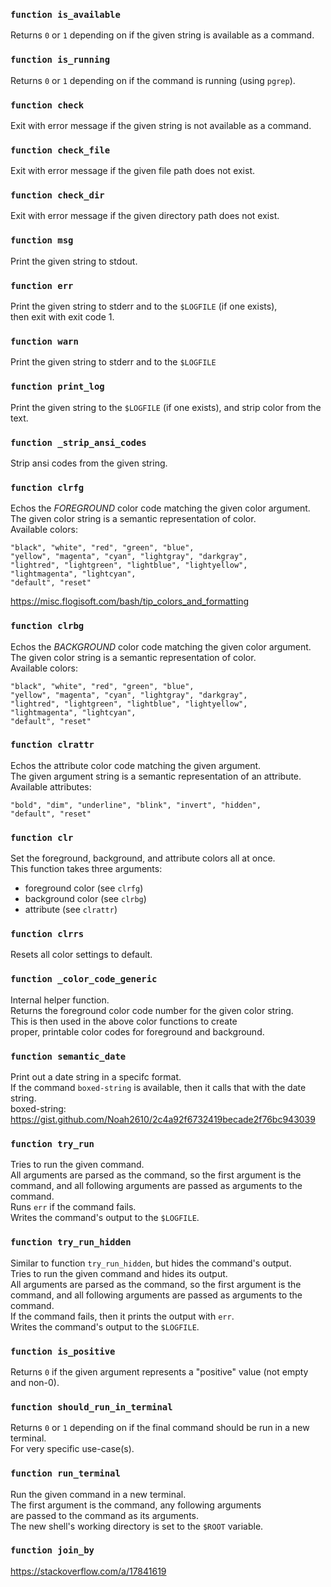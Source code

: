 ### `function is_available`
Returns `0` or `1` depending on if the given string is available as a command.

### `function is_running`
Returns `0` or `1` depending on if the command is running (using `pgrep`).

### `function check`
Exit with error message if the given string is not available as a command.

### `function check_file`
Exit with error message if the given file path does not exist.

### `function check_dir`
Exit with error message if the given directory path does not exist.

### `function msg`
Print the given string to stdout.

### `function err`
Print the given string to stderr and to the `$LOGFILE` (if one exists),  
then exit with exit code 1.

### `function warn`
Print the given string to stderr and to the `$LOGFILE`

### `function print_log`
Print the given string to the `$LOGFILE` (if one exists), and strip color from the text.

### `function _strip_ansi_codes`
Strip ansi codes from the given string.

### `function clrfg`
Echos the _FOREGROUND_ color code matching the given color argument.  
The given color string is a semantic representation of color.  
Available colors:  
```  
"black", "white", "red", "green", "blue",  
"yellow", "magenta", "cyan", "lightgray", "darkgray",  
"lightred", "lightgreen", "lightblue", "lightyellow",  
"lightmagenta", "lightcyan",  
"default", "reset"  
```  
https://misc.flogisoft.com/bash/tip_colors_and_formatting

### `function clrbg`
Echos the _BACKGROUND_ color code matching the given color argument.  
The given color string is a semantic representation of color.  
Available colors:  
```  
"black", "white", "red", "green", "blue",  
"yellow", "magenta", "cyan", "lightgray", "darkgray",  
"lightred", "lightgreen", "lightblue", "lightyellow",  
"lightmagenta", "lightcyan",  
"default", "reset"  
```

### `function clrattr`
Echos the attribute color code matching the given argument.  
The given argument string is a semantic representation of an attribute.  
Available attributes:  
```  
"bold", "dim", "underline", "blink", "invert", "hidden",  
"default", "reset"  
```

### `function clr`
Set the foreground, background, and attribute colors all at once.  
This function takes three arguments:  
- foreground color (see `clrfg`)  
- background color (see `clrbg`)  
- attribute (see `clrattr`)

### `function clrrs`
Resets all color settings to default.

### `function _color_code_generic`
Internal helper function.  
Returns the foreground color code number for the given color string.  
This is then used in the above color functions to create  
proper, printable color codes for foreground and background.

### `function semantic_date`
Print out a date string in a specifc format.  
If the command `boxed-string` is available, then it calls that with the date string.  
boxed-string: https://gist.github.com/Noah2610/2c4a92f6732419becade2f76bc943039

### `function try_run`
Tries to run the given command.  
All arguments are parsed as the command, so the first argument is the  
command, and all following arguments are passed as arguments to the command.  
Runs `err` if the command fails.  
Writes the command's output to the `$LOGFILE`.

### `function try_run_hidden`
Similar to function `try_run_hidden`, but hides the command's output.  
Tries to run the given command and hides its output.  
All arguments are parsed as the command, so the first argument is the  
command, and all following arguments are passed as arguments to the command.  
If the command fails, then it prints the output with `err`.  
Writes the command's output to the `$LOGFILE`.

### `function is_positive`
Returns `0` if the given argument represents a "positive" value (not empty and non-0).

### `function should_run_in_terminal`
Returns `0` or `1` depending on if the final command should be run in a new terminal.  
For very specific use-case(s).

### `function run_terminal`
Run the given command in a new terminal.  
The first argument is the command, any following arguments  
are passed to the command as its arguments.  
The new shell's working directory is set to the `$ROOT` variable.

### `function join_by`
https://stackoverflow.com/a/17841619
